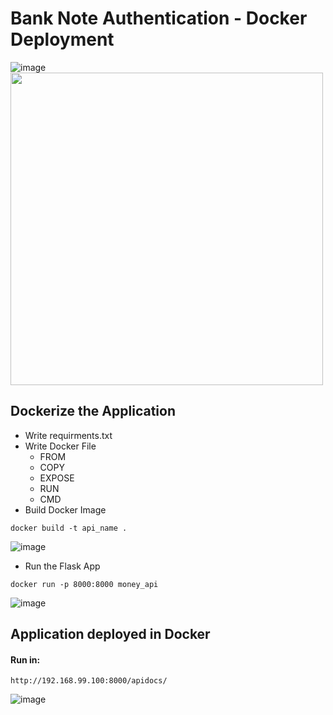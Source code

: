 # Bank Note Authentication - Docker Deployment

![image](https://user-images.githubusercontent.com/68152189/127547183-b3859671-adb7-4add-94ef-690face12717.png)
<img src="https://user-images.githubusercontent.com/68152189/127616327-4350809b-0b93-4a60-bbb3-65b5287c2ce7.png" width=500></img>

## Dockerize the Application
* Write requirments.txt
* Write Docker File
  * FROM
  * COPY
  * EXPOSE
  * RUN 
  * CMD
* Build Docker Image
```
docker build -t api_name .
```
  ![image](https://user-images.githubusercontent.com/68152189/127616127-d5362acd-6ec4-4b72-8b7b-41e8a58b9375.png)
* Run the Flask App
```
docker run -p 8000:8000 money_api
```

  ![image](https://user-images.githubusercontent.com/68152189/127619190-96550e40-f4c9-4f45-9a6b-5ffd929f2c15.png)

## Application deployed in Docker
#### Run in: 
```
http://192.168.99.100:8000/apidocs/
```
![image](https://user-images.githubusercontent.com/68152189/127618921-1244fe48-b024-490b-bf7f-0b5f6a8b0307.png)

